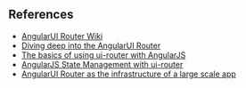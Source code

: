 ##  References

* [AngularUI Router Wiki](https://github.com/angular-ui/ui-router/wiki)
* [Diving deep into the AngularUI Router](http://www.ng-newsletter.com/posts/angular-ui-router.html)
* [The basics of using ui-router with AngularJS](http://joelhooks.com/blog/2013/07/22/the-basics-of-using-ui-router-with-angularjs/)
* [AngularJS State Management with ui-router](http://txt.fliglio.com/2013/05/angularjs-state-management-with-ui-router/)
* [AngularUI Router as the infrastructure of a large scale app
](http://lgorithms.blogspot.com/2013/07/angularui-router-as-infrastructure-of.html)